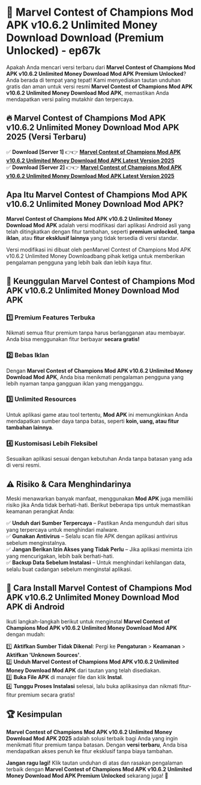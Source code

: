 # 🎯 Marvel Contest of Champions Mod APK v10.6.2 Unlimited Money Download  Download (Premium Unlocked) -  ep67k

Apakah Anda mencari versi terbaru dari **Marvel Contest of Champions Mod APK v10.6.2 Unlimited Money Download Mod APK Premium Unlocked**? Anda berada di tempat yang tepat! Kami menyediakan tautan unduhan gratis dan aman untuk versi resmi **Marvel Contest of Champions Mod APK v10.6.2 Unlimited Money Download Mod APK**, memastikan Anda mendapatkan versi paling mutakhir dan terpercaya.

## 🔥 Marvel Contest of Champions Mod APK v10.6.2 Unlimited Money Download Mod APK 2025 (Versi Terbaru)

✅ **Download [Server 1]** 👉👉 [**Marvel Contest of Champions Mod APK v10.6.2 Unlimited Money Download Mod APK Latest Version 2025**](https://momento.my/?title=Marvel_Contest_of_Champions_Mod_APK_v10.6.2_Unlimited_Money_Download)  
✅ **Download [Server 2]** 👉👉 [**Marvel Contest of Champions Mod APK v10.6.2 Unlimited Money Download Mod APK Latest Version 2025**](https://momento.my/?title=Marvel_Contest_of_Champions_Mod_APK_v10.6.2_Unlimited_Money_Download)  

## Apa Itu Marvel Contest of Champions Mod APK v10.6.2 Unlimited Money Download Mod APK?

**Marvel Contest of Champions Mod APK v10.6.2 Unlimited Money Download Mod APK** adalah versi modifikasi dari aplikasi Android asli yang telah ditingkatkan dengan fitur tambahan, seperti **premium unlocked**, **tanpa iklan**, atau **fitur eksklusif lainnya** yang tidak tersedia di versi standar.

Versi modifikasi ini dibuat oleh penMarvel Contest of Champions Mod APK v10.6.2 Unlimited Money Downloadbang pihak ketiga untuk memberikan pengalaman pengguna yang lebih baik dan lebih kaya fitur.

## 🎯 Keunggulan Marvel Contest of Champions Mod APK v10.6.2 Unlimited Money Download Mod APK

### 1️⃣ Premium Features Terbuka
Nikmati semua fitur premium tanpa harus berlangganan atau membayar. Anda bisa menggunakan fitur berbayar **secara gratis!**

### 2️⃣ Bebas Iklan
Dengan **Marvel Contest of Champions Mod APK v10.6.2 Unlimited Money Download Mod APK**, Anda bisa menikmati pengalaman pengguna yang lebih nyaman tanpa gangguan iklan yang mengganggu.

### 3️⃣ Unlimited Resources
Untuk aplikasi game atau tool tertentu, **Mod APK** ini memungkinkan Anda mendapatkan sumber daya tanpa batas, seperti **koin, uang, atau fitur tambahan lainnya**.

### 4️⃣ Kustomisasi Lebih Fleksibel
Sesuaikan aplikasi sesuai dengan kebutuhan Anda tanpa batasan yang ada di versi resmi.

## ⚠️ Risiko & Cara Menghindarinya

Meski menawarkan banyak manfaat, menggunakan **Mod APK** juga memiliki risiko jika Anda tidak berhati-hati. Berikut beberapa tips untuk memastikan keamanan perangkat Anda:

✅ **Unduh dari Sumber Terpercaya** – Pastikan Anda mengunduh dari situs yang terpercaya untuk menghindari malware.  
✅ **Gunakan Antivirus** – Selalu scan file APK dengan aplikasi antivirus sebelum menginstalnya.  
✅ **Jangan Berikan Izin Akses yang Tidak Perlu** – Jika aplikasi meminta izin yang mencurigakan, lebih baik berhati-hati.  
✅ **Backup Data Sebelum Instalasi** – Untuk menghindari kehilangan data, selalu buat cadangan sebelum menginstal aplikasi.

## 📌 Cara Install Marvel Contest of Champions Mod APK v10.6.2 Unlimited Money Download Mod APK di Android

Ikuti langkah-langkah berikut untuk menginstal **Marvel Contest of Champions Mod APK v10.6.2 Unlimited Money Download Mod APK** dengan mudah:

1️⃣ **Aktifkan Sumber Tidak Dikenal**: Pergi ke **Pengaturan** > **Keamanan** > **Aktifkan 'Unknown Sources'**.  
2️⃣ **Unduh Marvel Contest of Champions Mod APK v10.6.2 Unlimited Money Download Mod APK** dari tautan yang telah disediakan.  
3️⃣ **Buka File APK** di manajer file dan klik **Instal**.  
4️⃣ **Tunggu Proses Instalasi** selesai, lalu buka aplikasinya dan nikmati fitur-fitur premium secara gratis!

## 🏆 Kesimpulan

**Marvel Contest of Champions Mod APK v10.6.2 Unlimited Money Download Mod APK 2025** adalah solusi terbaik bagi Anda yang ingin menikmati fitur premium tanpa batasan. Dengan **versi terbaru**, Anda bisa mendapatkan akses penuh ke fitur eksklusif tanpa biaya tambahan.

**Jangan ragu lagi!** Klik tautan unduhan di atas dan rasakan pengalaman terbaik dengan **Marvel Contest of Champions Mod APK v10.6.2 Unlimited Money Download Mod APK Premium Unlocked** sekarang juga! 🚀

